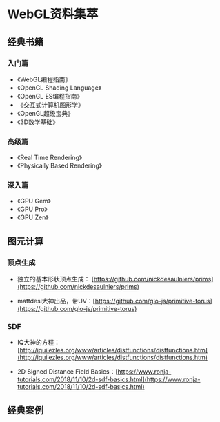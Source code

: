 # WebGL资料集萃

## 经典书籍
### 入门篇
* 《WebGL编程指南》
* 《OpenGL Shading Language》
* 《OpenGL ES编程指南》
* 《交互式计算机图形学》
* 《OpenGL超级宝典》
* 《3D数学基础》
### 高级篇
* 《Real Time Rendering》
* 《Physically Based Rendering》
### 深入篇
* 《GPU Gem》
* 《GPU Pro》
* 《GPU Zen》

## 图元计算
### 顶点生成
*  独立的基本形状顶点生成： [https://github.com/nickdesaulniers/prims](https://github.com/nickdesaulniers/prims)

*  mattdesl大神出品，带UV：[https://github.com/glo-js/primitive-torus](https://github.com/glo-js/primitive-torus)

### SDF
*  IQ大神的方程：[http://iquilezles.org/www/articles/distfunctions/distfunctions.htm](http://iquilezles.org/www/articles/distfunctions/distfunctions.htm)

*  2D Signed Distance Field Basics：[https://www.ronja-tutorials.com/2018/11/10/2d-sdf-basics.html](https://www.ronja-tutorials.com/2018/11/10/2d-sdf-basics.html)

## 经典案例
